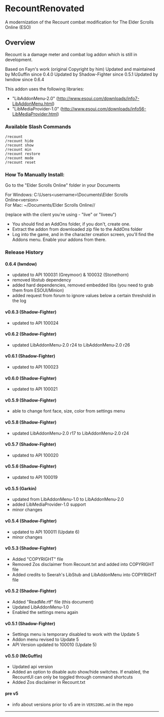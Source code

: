 # RecountRenovated
A modernization of the Recount combat modification for The Elder Scrolls Online (ESO) 

## Overview
Recount is a damage meter and combat log addon which is still in development.

Based on Fayn's work (original Copyright by him)
Updated and maintained by McGuffin since 0.4.0
Updated by Shadow-Fighter since 0.5.1
Updated by lwndow since 0.6.4

This addon uses the following libraries:
- "LibAddonMenu-2.0" (http://www.esoui.com/downloads/info7-LibAddonMenu.html)
- "LibMediaProvider-1.0" (http://www.esoui.com/downloads/info56-LibMediaProvider.html)

### Available Slash Commands
```
/recount
/recount hide
/recount show
/recount min
/recount restore
/recount mode
/recount reset
```

### How To Manually Install:
Go to the "Elder Scrolls Online" folder in your Documents

  For Windows: C:\Users\<username>\Documents\Elder Scrolls Online\<version>\
  For Mac: ~/Documents/Elder Scrolls Online/<version>/

  (replace <version> with the client you're using - "live" or "liveeu")

* You should find an AddOns folder, if you don't, create one.
* Extract the addon from downloaded zip file to the AddOns folder
* Log into the game, and in the character creation screen, you'll find the Addons menu. Enable your addons from there.

### Release History
#### 0.6.4 (lwndow)
* updated to API 100031 (Greymoor) & 100032 (Stonethorn)
* removed libstub dependency
* added hard dependencies, removed embedded libs (you need to grab them from ESOUI/Minion)
* added request from forum to ignore values below a certain threshold in the log

#### v0.6.3 (Shadow-Fighter)
* updated to API 100024

#### v0.6.2 (Shadow-Fighter)
* updated LibAddonMenu-2.0 r24 to LibAddonMenu-2.0 r26

#### v0.6.1 (Shadow-Fighter)
* updated to API 100023

#### v0.6.0 (Shadow-Fighter)
* updated to API 100021

#### v0.5.9 (Shadow-Fighter)
* able to change font face, size, color from settings menu

#### v0.5.8 (Shadow-Fighter)
* updated LibAddonMenu-2.0 r17 to LibAddonMenu-2.0 r24

#### v0.5.7 (Shadow-Fighter)
* updated to API 100020

#### v0.5.6 (Shadow-Fighter)
* updated to API 100019

#### v0.5.5 (Garkin)
* updated from LibAddonMenu-1.0 to LibAddonMenu-2.0
* added LibMediaProvider-1.0 support
* minor changes

#### v0.5.4 (Shadow-Fighter)
* updated to API 100011 (Update 6)
* minor changes

#### v0.5.3 (Shadow-Fighter)
* Added "COPYRIGHT" file
* Removed Zos disclaimer from Recount.txt and added into COPYRIGHT file
* Added credits to Seerah's LibStub and LibAddonMenu into COPYRIGHT file

#### v0.5.2 (Shadow-Fighter)
* Added "ReadMe.rtf" file (this document)
* Updated LibAddonMenu-1.0
* Enabled the settings menu again

#### v0.5.1 (Shadow-Fighter)
* Settings menu is temporary disabled to work with the Update 5
* Addon menu revised to Update 5
* API Version updated to 100010 (Update 5)

#### v0.5.0 (McGuffin)
* Updated api version
* Added an option to disable auto show/hide switches. If enabled, the RecountUI can only be toggled through command shortcuts
* Added Zos disclaimer in Recount.txt

#### pre v5
* info about versions prior to v5 are in `VERSIONS.md` in the repo


-----------------------------------------------------------------
